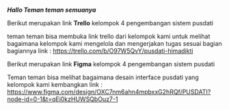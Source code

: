 ***Hallo Teman teman semuanya*** 

Berikut merupakan link **Trello** kelompok 4 pengembangan sistem pusdati

teman teman bisa membuka link trello dari kelompok kami untuk melihat bagaimana kelompok kami mengelola dan mengerjakan tugas sesuai bagian bagiannya
link : https://trello.com/b/O97W5QvY/pusdati-himadikti


Berikut merupakan link **Figma** kelompok 4 pengembangan sistem pusdati

Teman teman bisa melihat bagaimana desain interface pusdati yang kelompok kami kembangkan 
link : https://www.figma.com/design/OXC7nm6ahn4mpbxxG2hRQf/PUSDATI?node-id=0-1&t=qEj0kzHUWSQbOuz7-1 
